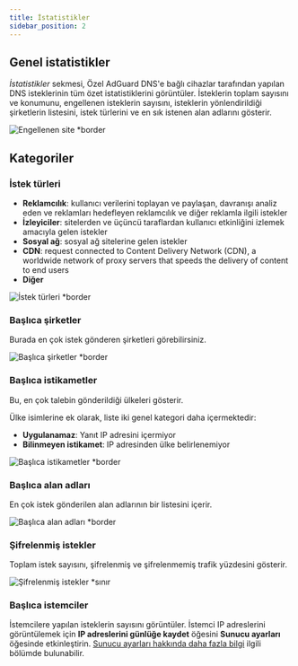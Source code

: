 ```yaml
---
title: İstatistikler
sidebar_position: 2
---
```


## Genel istatistikler

_İstatistikler_ sekmesi, Özel AdGuard DNS'e bağlı cihazlar tarafından yapılan DNS isteklerinin tüm özet istatistiklerini görüntüler. İsteklerin toplam sayısını ve konumunu, engellenen isteklerin sayısını, isteklerin yönlendirildiği şirketlerin listesini, istek türlerini ve en sık istenen alan adlarını gösterir.

![Engellenen site \*border](https://cdn.adtidy.org/content/kb/dns/private/new_dns/statistics/overall_stats.png)

## Kategoriler

### İstek türleri

- **Reklamcılık**: kullanıcı verilerini toplayan ve paylaşan, davranışı analiz eden ve reklamları hedefleyen reklamcılık ve diğer reklamla ilgili istekler
- **İzleyiciler**: sitelerden ve üçüncü taraflardan kullanıcı etkinliğini izlemek amacıyla gelen istekler
- **Sosyal ağ**: sosyal ağ sitelerine gelen istekler
- **CDN**: request connected to Content Delivery Network (CDN), a worldwide network of proxy servers that speeds the delivery of content to end users
- **Diğer**

![İstek türleri \*border](https://cdn.adtidy.org/content/kb/dns/private/new_dns/statistics/request_types.png)

### Başlıca şirketler

Burada en çok istek gönderen şirketleri görebilirsiniz.

![Başlıca şirketler \*border](https://cdn.adtidy.org/content/kb/dns/private/new_dns/statistics/top_companies.png)

### Başlıca istikametler

Bu, en çok talebin gönderildiği ülkeleri gösterir.

Ülke isimlerine ek olarak, liste iki genel kategori daha içermektedir:

- **Uygulanamaz**: Yanıt IP adresini içermiyor
- **Bilinmeyen istikamet**: IP adresinden ülke belirlenemiyor

![Başlıca istikametler \*border](https://cdn.adtidy.org/content/kb/dns/private/new_dns/statistics/top_destinations.png)

### Başlıca alan adları

En çok istek gönderilen alan adlarının bir listesini içerir.

![Başlıca alan adları \*border](https://cdn.adtidy.org/content/kb/dns/private/new_dns/statistics/top_domains.png)

### Şifrelenmiş istekler

Toplam istek sayısını, şifrelenmiş ve şifrelenmemiş trafik yüzdesini gösterir.

![Şifrelenmiş istekler \*sınır](https://cdn.adtidy.org/content/kb/dns/private/new_dns/statistics/encrypted_requests.png)

### Başlıca istemciler

İstemcilere yapılan isteklerin sayısını görüntüler. İstemci IP adreslerini görüntülemek için <b>IP adreslerini günlüğe kaydet</b> öğesini <b>Sunucu ayarları</b> öğesinde etkinleştirin. [Sunucu ayarları hakkında daha fazla bilgi](/private-dns/server-and-settings/advanced.md) ilgili bölümde bulunabilir.
